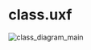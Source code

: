 # class.uxf

![class_diagram_main](broken_link_k/swh/ddad_score/concurrency/future/design/class.uxf)
